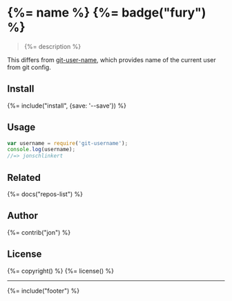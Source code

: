 # {%= name %} {%= badge("fury") %}

> {%= description %}

This differs from [git-user-name](https://github.com/jonschlinkert/git-user-name), which provides name of the current user from git config.

## Install
{%= include("install", {save: '--save'}) %}

## Usage

```js
var username = require('git-username');
console.log(username);
//=> jonschlinkert
```

## Related
{%= docs("repos-list") %}

## Author
{%= contrib("jon") %}

## License
{%= copyright() %}
{%= license() %}

***

{%= include("footer") %}